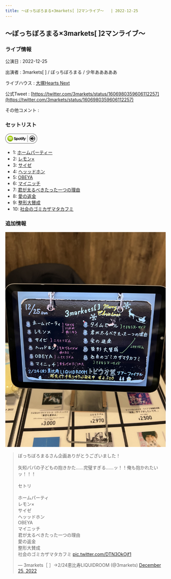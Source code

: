 ```yaml
---
title: 〜ぼっちぼろまる×3markets[ ]2マンライブ〜	 | 2022-12-25
---
```

## 〜ぼっちぼろまる×3markets[ ]2マンライブ〜	

### ライブ情報

公演日
:    2022-12-25

出演者
:    3markets[ ] / ぼっちぼろまる / 少年あああああ

ライブハウス
:    [大塚Hearts Next](livehouse048.html)

公式Tweet
:    [https://twitter.com/3markets/status/1606980359606112257](https://twitter.com/3markets/status/1606980359606112257)

その他コメント
:    

### セットリスト


[![play with spotify](images/spotify-icon.png)](https://open.spotify.com/playlist/4aaYdpJnjoLjiAr8iVKEU5)



*  1: [ホームパーティー](song011.html)
*  2: [レモン×](song003.html)
*  3: [サイゼ](song004.html)
*  4: [ヘッッドホン](song030.html)
*  5: [OBEYA](song021.html)
*  6: [マイニッチ](song046.html)
*  7: [君が太るべきたった一つの理由](song034.html)
*  8: [愛の返金](song012.html)
*  9: [整形大賛成](song005.html)
*  10: [社会のゴミカザマタカフミ](song002.html)


### 追加情報


[![セトリ画像](images/044.jpg)](images/044.jpg)


<blockquote class="twitter-tweet"><p lang="ja" dir="ltr">ぼっちぼろまるさん企画ありがとうございました！<br><br>矢矧パパの子どもの抱きかた……完璧すぎる……ッ！！俺も抱かれたいッ！！！<br><br>セトリ<br><br>ホームパーティ<br>レモン×<br>サイゼ<br>ヘッッドホン<br>OBEYA<br>マイニッチ<br>君が太るべきたった一つの理由<br>愛の返金<br>整形大賛成<br>社会のゴミカザマタカフミ <a href="https://t.co/DTN3OkOjf1">pic.twitter.com/DTN3OkOjf1</a></p>&mdash; 3markets［ ］→2/24恵比寿LIQUIDROOM (@3markets) <a href="https://twitter.com/3markets/status/1606980359606112257?ref_src=twsrc%5Etfw">December 25, 2022</a></blockquote>
<script async src="https://platform.twitter.com/widgets.js" charset="utf-8"></script>


